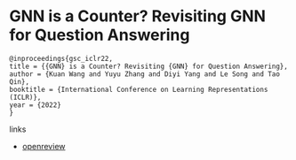 # GNN is a Counter? Revisiting GNN for Question Answering

```
@inproceedings{gsc_iclr22,
title = {{GNN} is a Counter? Revisiting {GNN} for Question Answering},
author = {Kuan Wang and Yuyu Zhang and Diyi Yang and Le Song and Tao Qin},
booktitle = {International Conference on Learning Representations (ICLR)},
year = {2022}
}
```

links
- [openreview](https://openreview.net/forum?id=hzmQ4wOnSb)
